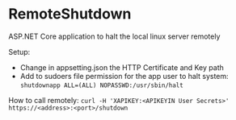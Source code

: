 # RemoteShutdown
ASP.NET Core application to halt the local linux server remotely

Setup:
* Change in appsetting.json the HTTP Certificate and Key path
* Add to sudoers file permission for the app user to halt system:
```shutdownapp ALL=(ALL) NOPASSWD:/usr/sbin/halt```


How to call remotely:
```curl -H 'XAPIKEY:<APIKEYIN User Secrets>' https://<address>:<port>/shutdown```
